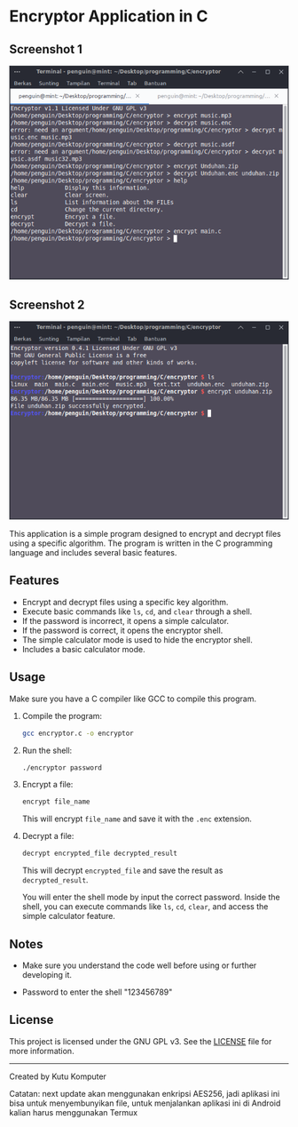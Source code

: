 # Encryptor Application in C

## Screenshot 1
![Screenshot](screenshot.png)

## Screenshot 2
![Screenshot](screenshot2.png)

This application is a simple program designed to encrypt and decrypt files using a specific algorithm. The program is written in the C programming language and includes several basic features.

## Features

- Encrypt and decrypt files using a specific key algorithm.
- Execute basic commands like `ls`, `cd`, and `clear` through a shell.
- If the password is incorrect, it opens a simple calculator.
- If the password is correct, it opens the encryptor shell.
- The simple calculator mode is used to hide the encryptor shell.
- Includes a basic calculator mode.

## Usage

Make sure you have a C compiler like GCC to compile this program.

1. Compile the program:

    ```bash
    gcc encryptor.c -o encryptor
    ```
2. Run the shell:

    ```bash
    ./encryptor password
    ```

3. Encrypt a file:

    ```bash
    encrypt file_name
    ```

   This will encrypt `file_name` and save it with the `.enc` extension.

4. Decrypt a file:

    ```bash
    decrypt encrypted_file decrypted_result
    ```

   This will decrypt `encrypted_file` and save the result as `decrypted_result`.

   You will enter the shell mode by input the correct password. Inside the shell, you can execute commands like `ls`, `cd`, `clear`, and access the simple calculator feature.

## Notes

- Make sure you understand the code well before using or further developing it.

- Password to enter the shell "123456789"

## License

This project is licensed under the GNU GPL v3. See the [LICENSE](LICENSE) file for more information.

---

Created by Kutu Komputer

Catatan: next update akan menggunakan enkripsi AES256, jadi aplikasi ini bisa untuk menyembunyikan file, untuk menjalankan aplikasi ini di Android kalian harus menggunakan Termux

